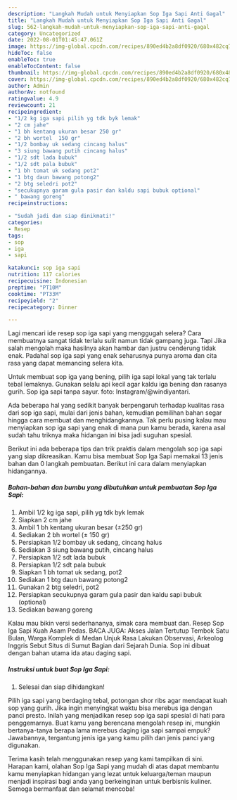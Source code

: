 ```yaml
---
description: "Langkah Mudah untuk Menyiapkan Sop Iga Sapi Anti Gagal"
title: "Langkah Mudah untuk Menyiapkan Sop Iga Sapi Anti Gagal"
slug: 562-langkah-mudah-untuk-menyiapkan-sop-iga-sapi-anti-gagal
category: Uncategorized
date: 2022-08-01T01:45:47.061Z
image: https://img-global.cpcdn.com/recipes/890ed4b2a8df0920/680x482cq70/sop-iga-sapi-foto-resep-utama.jpg
hideToc: false
enableToc: true
enableTocContent: false
thumbnail: https://img-global.cpcdn.com/recipes/890ed4b2a8df0920/680x482cq70/sop-iga-sapi-foto-resep-utama.jpg
cover: https://img-global.cpcdn.com/recipes/890ed4b2a8df0920/680x482cq70/sop-iga-sapi-foto-resep-utama.jpg
author: Admin
authorAv: notfound
ratingvalue: 4.9
reviewcount: 21
recipeingredient:
- "1/2 kg iga sapi pilih yg tdk byk lemak"
- "2 cm jahe"
- "1 bh kentang ukuran besar 250 gr"
- "2 bh wortel  150 gr"
- "1/2 bombay uk sedang cincang halus"
- "3 siung bawang putih cincang halus"
- "1/2 sdt lada bubuk"
- "1/2 sdt pala bubuk"
- "1 bh tomat uk sedang pot2"
- "1 btg daun bawang potong2"
- "2 btg seledri pot2"
- "secukupnya garam gula pasir dan kaldu sapi bubuk optional"
- " bawang goreng"
recipeinstructions:

- "Sudah jadi dan siap dinikmati!"
categories:
- Resep
tags:
- sop
- iga
- sapi

katakunci: sop iga sapi 
nutrition: 117 calories
recipecuisine: Indonesian
preptime: "PT10M"
cooktime: "PT33M"
recipeyield: "2"
recipecategory: Dinner

---
```



Lagi mencari ide resep sop iga sapi yang menggugah selera? Cara membuatnya sangat tidak terlalu sulit namun tidak gampang juga. Tapi Jika salah mengolah maka hasilnya akan hambar dan justru cenderung tidak enak. Padahal sop iga sapi yang enak seharusnya punya aroma dan cita rasa yang dapat memancing selera kita.


Untuk membuat sop iga yang bening, pilih iga sapi lokal yang tak terlalu tebal lemaknya. Gunakan selalu api kecil agar kaldu iga bening dan rasanya gurih. Sop iga sapi tanpa sayur. foto: Instagram/@windiyantari.

Ada beberapa hal yang sedikit banyak berpengaruh terhadap kualitas rasa dari sop iga sapi, mulai dari jenis bahan, kemudian pemilihan bahan segar hingga cara membuat dan menghidangkannya. Tak perlu pusing kalau mau menyiapkan sop iga sapi yang enak di mana pun kamu berada, karena asal sudah tahu triknya maka hidangan ini bisa jadi suguhan spesial.


Berikut ini ada beberapa tips dan trik praktis dalam mengolah sop iga sapi yang siap dikreasikan. Kamu bisa membuat Sop Iga Sapi memakai 13 jenis bahan dan 0 langkah pembuatan. Berikut ini cara dalam menyiapkan hidangannya.

<!--inarticleads1-->

##### Bahan-bahan dan bumbu yang dibutuhkan untuk pembuatan Sop Iga Sapi:

1. Ambil 1/2 kg iga sapi, pilih yg tdk byk lemak
1. Siapkan 2 cm jahe
1. Ambil 1 bh kentang ukuran besar (±250 gr)
1. Sediakan 2 bh wortel (± 150 gr)
1. Persiapkan 1/2 bombay uk sedang, cincang halus
1. Sediakan 3 siung bawang putih, cincang halus
1. Persiapkan 1/2 sdt lada bubuk
1. Persiapkan 1/2 sdt pala bubuk
1. Siapkan 1 bh tomat uk sedang, pot2
1. Sediakan 1 btg daun bawang potong2
1. Gunakan 2 btg seledri, pot2
1. Persiapkan secukupnya garam gula pasir dan kaldu sapi bubuk (optional)
1. Sediakan  bawang goreng


Kalau mau bikin versi sederhananya, simak cara membuat dan. Resep Sop Iga Sapi Kuah Asam Pedas. BACA JUGA: Akses Jalan Tertutup Tembok Satu Bulan, Warga Komplek di Medan Unjuk Rasa Lakukan Observasi, Arkeolog Inggris Sebut Situs di Sumut Bagian dari Sejarah Dunia. Sop ini dibuat dengan bahan utama ida atau daging sapi. 

<!--inarticleads2-->

##### Instruksi untuk buat Sop Iga Sapi:


1. Selesai dan siap dihidangkan!

Pilih iga sapi yang berdaging tebal, potongan shor ribs agar mendapat kuah sop yang gurih. Jika ingin menyingkat waktu bisa merebus iga dengan panci presto. Inilah yang menjadikan resep sop iga sapi spesial di hati para penggemarnya. Buat kamu yang berencana mengolah resep ini, mungkin bertanya-tanya berapa lama merebus daging iga sapi sampai empuk? Jawabannya, tergantung jenis iga yang kamu pilih dan jenis panci yang digunakan. 

Terima kasih telah menggunakan resep yang kami tampilkan di sini. Harapan kami, olahan Sop Iga Sapi yang mudah di atas dapat membantu kamu menyiapkan hidangan yang lezat untuk keluarga/teman maupun menjadi inspirasi bagi anda yang berkeinginan untuk berbisnis kuliner. Semoga bermanfaat dan selamat mencoba!
